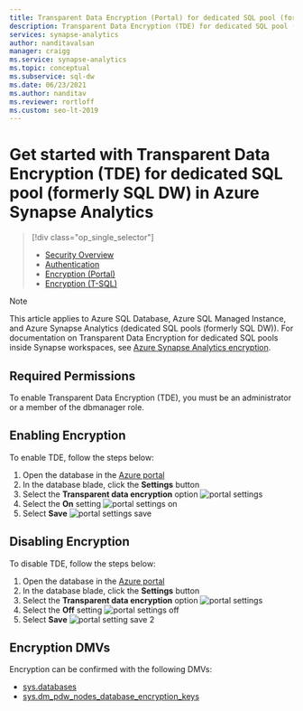 ```yaml
---
title: Transparent Data Encryption (Portal) for dedicated SQL pool (formerly SQL DW)
description: Transparent Data Encryption (TDE) for dedicated SQL pool (formerly SQL DW) in Azure Synapse Analytics
services: synapse-analytics
author: nanditavalsan
manager: craigg
ms.service: synapse-analytics
ms.topic: conceptual
ms.subservice: sql-dw 
ms.date: 06/23/2021
ms.author: nanditav
ms.reviewer: rortloff
ms.custom: seo-lt-2019
---
```


# Get started with Transparent Data Encryption (TDE) for dedicated SQL pool (formerly SQL DW) in Azure Synapse Analytics

> [!div class="op_single_selector"]
>
> * [Security Overview](sql-data-warehouse-overview-manage-security.md)
> * [Authentication](sql-data-warehouse-authentication.md)
> * [Encryption (Portal)](sql-data-warehouse-encryption-tde.md)
> * [Encryption (T-SQL)](sql-data-warehouse-encryption-tde-tsql.md)

> [!NOTE]
> This article applies to Azure SQL Database, Azure SQL Managed Instance, and Azure Synapse Analytics (dedicated SQL pools (formerly SQL DW)). For documentation on Transparent Data Encryption for dedicated SQL pools inside Synapse workspaces, see [Azure Synapse Analytics encryption](../security/workspaces-encryption.md).

## Required Permissions

To enable Transparent Data Encryption (TDE), you must be an administrator or a member of the dbmanager role.

## Enabling Encryption

To enable TDE, follow the steps below:

1. Open the database in the [Azure portal](https://portal.azure.com)
2. In the database blade, click the **Settings** button
3. Select the **Transparent data encryption** option
   ![portal settings](./media/sql-data-warehouse-security-tde/sql-data-warehouse-security-tde-portal-settings.png)
4. Select the **On** setting
   ![portal settings on](./media/sql-data-warehouse-security-tde/sql-data-warehouse-security-tde-portal-settings-on.png)
5. Select **Save**
   ![portal settings save](./media/sql-data-warehouse-security-tde/sql-data-warehouse-security-tde-portal-settings-save.png)  

## Disabling Encryption

To disable TDE, follow the steps below:

1. Open the database in the [Azure portal](https://portal.azure.com)
2. In the database blade, click the **Settings** button
3. Select the **Transparent data encryption** option
   ![portal settings](./media/sql-data-warehouse-security-tde/sql-data-warehouse-security-tde-portal-settings.png)
4. Select the **Off** setting
   ![portal settings off](./media/sql-data-warehouse-security-tde/sql-data-warehouse-security-tde-portal-settings-off.png)
5. Select **Save**
   ![portal setting save 2](./media/sql-data-warehouse-security-tde/sql-data-warehouse-security-tde-portal-settings-save2.png)  

## Encryption DMVs

Encryption can be confirmed with the following DMVs:

* [sys.databases](/sql/relational-databases/system-catalog-views/sys-databases-transact-sql?toc=/azure/synapse-analytics/sql-data-warehouse/toc.json&bc=/azure/synapse-analytics/sql-data-warehouse/breadcrumb/toc.json&view=azure-sqldw-latest&preserve-view=true)
* [sys.dm_pdw_nodes_database_encryption_keys](/sql/relational-databases/system-dynamic-management-views/sys-dm-pdw-nodes-database-encryption-keys-transact-sql?toc=/azure/synapse-analytics/sql-data-warehouse/toc.json&bc=/azure/synapse-analytics/sql-data-warehouse/breadcrumb/toc.json&view=azure-sqldw-latest&preserve-view=true)
